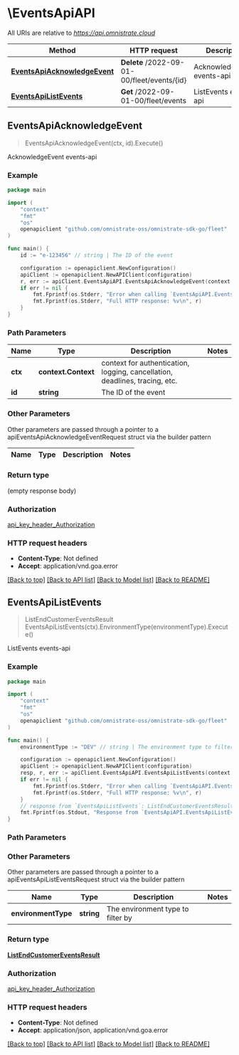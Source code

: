 # \EventsApiAPI

All URIs are relative to *https://api.omnistrate.cloud*

Method | HTTP request | Description
------------- | ------------- | -------------
[**EventsApiAcknowledgeEvent**](EventsApiAPI.md#EventsApiAcknowledgeEvent) | **Delete** /2022-09-01-00/fleet/events/{id} | AcknowledgeEvent events-api
[**EventsApiListEvents**](EventsApiAPI.md#EventsApiListEvents) | **Get** /2022-09-01-00/fleet/events | ListEvents events-api



## EventsApiAcknowledgeEvent

> EventsApiAcknowledgeEvent(ctx, id).Execute()

AcknowledgeEvent events-api

### Example

```go
package main

import (
	"context"
	"fmt"
	"os"
	openapiclient "github.com/omnistrate-oss/omnistrate-sdk-go/fleet"
)

func main() {
	id := "e-123456" // string | The ID of the event

	configuration := openapiclient.NewConfiguration()
	apiClient := openapiclient.NewAPIClient(configuration)
	r, err := apiClient.EventsApiAPI.EventsApiAcknowledgeEvent(context.Background(), id).Execute()
	if err != nil {
		fmt.Fprintf(os.Stderr, "Error when calling `EventsApiAPI.EventsApiAcknowledgeEvent``: %v\n", err)
		fmt.Fprintf(os.Stderr, "Full HTTP response: %v\n", r)
	}
}
```

### Path Parameters


Name | Type | Description  | Notes
------------- | ------------- | ------------- | -------------
**ctx** | **context.Context** | context for authentication, logging, cancellation, deadlines, tracing, etc.
**id** | **string** | The ID of the event | 

### Other Parameters

Other parameters are passed through a pointer to a apiEventsApiAcknowledgeEventRequest struct via the builder pattern


Name | Type | Description  | Notes
------------- | ------------- | ------------- | -------------


### Return type

 (empty response body)

### Authorization

[api_key_header_Authorization](../README.md#api_key_header_Authorization)

### HTTP request headers

- **Content-Type**: Not defined
- **Accept**: application/vnd.goa.error

[[Back to top]](#) [[Back to API list]](../README.md#documentation-for-api-endpoints)
[[Back to Model list]](../README.md#documentation-for-models)
[[Back to README]](../README.md)


## EventsApiListEvents

> ListEndCustomerEventsResult EventsApiListEvents(ctx).EnvironmentType(environmentType).Execute()

ListEvents events-api

### Example

```go
package main

import (
	"context"
	"fmt"
	"os"
	openapiclient "github.com/omnistrate-oss/omnistrate-sdk-go/fleet"
)

func main() {
	environmentType := "DEV" // string | The environment type to filter by (optional)

	configuration := openapiclient.NewConfiguration()
	apiClient := openapiclient.NewAPIClient(configuration)
	resp, r, err := apiClient.EventsApiAPI.EventsApiListEvents(context.Background()).EnvironmentType(environmentType).Execute()
	if err != nil {
		fmt.Fprintf(os.Stderr, "Error when calling `EventsApiAPI.EventsApiListEvents``: %v\n", err)
		fmt.Fprintf(os.Stderr, "Full HTTP response: %v\n", r)
	}
	// response from `EventsApiListEvents`: ListEndCustomerEventsResult
	fmt.Fprintf(os.Stdout, "Response from `EventsApiAPI.EventsApiListEvents`: %v\n", resp)
}
```

### Path Parameters



### Other Parameters

Other parameters are passed through a pointer to a apiEventsApiListEventsRequest struct via the builder pattern


Name | Type | Description  | Notes
------------- | ------------- | ------------- | -------------
 **environmentType** | **string** | The environment type to filter by | 

### Return type

[**ListEndCustomerEventsResult**](ListEndCustomerEventsResult.md)

### Authorization

[api_key_header_Authorization](../README.md#api_key_header_Authorization)

### HTTP request headers

- **Content-Type**: Not defined
- **Accept**: application/json, application/vnd.goa.error

[[Back to top]](#) [[Back to API list]](../README.md#documentation-for-api-endpoints)
[[Back to Model list]](../README.md#documentation-for-models)
[[Back to README]](../README.md)

